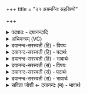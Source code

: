+++
title = "२१ अयमग्निः सहस्रिणो"

+++
<details><summary>पदपाठः - दयानन्दादि</summary>

अ॒यम्। अ॒ग्निः। स॒ह॒स्रिणः॑। वाज॑स्य। श॒तिनः॑। पतिः॑। मू॒र्द्धा। क॒विः। र॒यी॒णाम्। २१।
</details>

<details><summary>अधिमन्त्रम् (VC)</summary>

- अग्निर्देवता
- परमेष्ठी ऋषिः
- निचृद्गायत्री
- षड्जः
</details>

<details><summary>दयानन्द-सरस्वती (हि) - विषयः</summary>

फिर मनुष्य क्या करे, यह विषय अगले मन्त्र में कहा है ॥
</details>

<details><summary>दयानन्द-सरस्वती (हि) - पदार्थः</summary>

पदार्थान्वयभाषाः -  हे मनुष्यो ! (अयम्) यह (अग्निः) हेमन्त ऋतु में वर्त्तमान (सहस्रिणः) प्रशस्त असंख्य पदार्थों से युक्त (शतिनः) प्रशंसित गुणों के सहित अनेक प्रकार वर्त्तमान (वाजस्य) अन्न तथा (रयीणाम्) धनों का (पतिः) रक्षक (मूर्द्धा) उत्तम अङ्ग के तुल्य (कविः) समर्थ है, वैसे ही तुम लोग भी हो ॥२१ ॥
</details>

<details><summary>दयानन्द-सरस्वती (हि) - भावार्थः</summary>

भावार्थभाषाः -  इस मन्त्र में वाचकलुप्तोपमालङ्कार है। जैसे विद्या और युक्ति से सेवन किया अग्नि बहुत अन्न धन प्राप्त कराता है, वैसे ही सेवन किया पुरुषार्थ मनुष्यों को ऐश्वर्यवान् कर देता है ॥२१ ॥
</details>

<details><summary>दयानन्द-सरस्वती (सं) - विषयः</summary>

पुनर्मनुष्यः किं कुर्य्यादित्याह ॥
</details>

<details><summary>दयानन्द-सरस्वती (सं) - पदार्थः</summary>

पदार्थान्वयभाषाः -  हे मनुष्याः ! यथाऽयमग्निः सहस्रिणः शतिनो वाजस्य रयीणां च पतिर्मूर्द्धा कविरस्ति, तथैव यूयं भवत ॥२१ ॥
</details>

<details><summary>दयानन्द-सरस्वती (सं) - भावार्थः</summary>

भावार्थभाषाः -  अत्र वाचकलुप्तोपमालङ्कारः। यथा विद्यायुक्तिभ्यां सेवितोऽग्निः पुष्कले धनधान्ये प्रयच्छति, तथैव सेवितः पुरुषार्थो मनुष्यान् श्रीमतः सम्पादयति ॥२१ ॥
</details>

<details><summary>सविता जोशी ← दयानन्दः (म) - भावार्थः</summary>

भावार्थभाषाः -  या मंत्रात वाचकलुप्तोपमालंकार आहे. माणसांनी विद्वानांप्रमाणे आकाश व पृथ्वीच्या साह्याने विद्युतचा स्वीकार करून आश्चर्यजनक कार्ये करावीत.
</details>